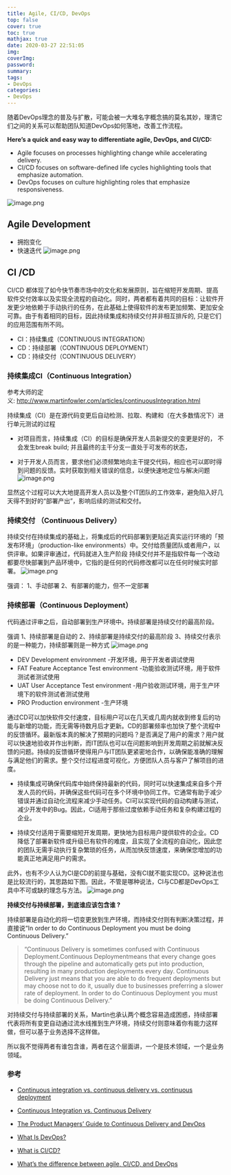 ```yaml
---
title: Agile, CI/CD, DevOps
top: false
cover: true
toc: true
mathjax: true
date: 2020-03-27 22:51:05
img:
coverImg:
password:
summary:
tags:
- DevOps
categories:
- DevOps
---
```


随着DevOps理念的普及与扩散，可能会被一大堆名字概念搞的莫名其妙，理清它们之间的关系可以帮助团队知道DevOps如何落地，改善工作流程。

**Here’s a quick and easy way to differentiate agile, DevOps, and CI/CD:**

- Agile focuses on processes highlighting change while accelerating delivery.
- CI/CD focuses on software-defined life cycles highlighting tools that emphasize automation.
- DevOps focuses on culture highlighting roles that emphasize responsiveness.

![image.png](https://upload-images.jianshu.io/upload_images/2504773-d080c042303e3b84.png)

## Agile Development

- 拥抱变化
- 快速迭代
 ![image.png](https://upload-images.jianshu.io/upload_images/2504773-906788b9c2e462ef.png)
  
## CI /CD

CI/CD 都体现了如今快节奏市场中的文化和发展原则，旨在缩短开发周期、提高软件交付效率以及实现全流程的自动化。同时，两者都有着共同的目标：让软件开发更少地依赖于手动执行的任务，在此基础上使得软件的发布更加频繁、更加安全可靠。由于有着相同的目标，因此持续集成和持续交付并非相互排斥的, 只是它们的应用范围有所不同。

- CI：持续集成（CONTINUOUS INTEGRATION）
- CD：持续部署（CONTINUOUS DEPLOYMENT）
- CD：持续交付（CONTINUOUS DELIVERY）

### 持续集成CI（Continuous Integration）

参考大师的定义: http://www.martinfowler.com/articles/continuousIntegration.html

持续集成（CI）是在源代码变更后自动检测、拉取、构建和（在大多数情况下）进行单元测试的过程

- 对项目而言，持续集成（CI）的目标是确保开发人员新提交的变更是好的， 不会发生break build; 并且最终的主干分支一直处于可发布的状态，

- 对于开发人员而言，要求他们必须频繁地向主干提交代码，相应也可以即时得到问题的反馈。实时获取到相关错误的信息，以便快速地定位与解决问题
  ![image.png](https://upload-images.jianshu.io/upload_images/2504773-064a281aa9596dca.png)

显然这个过程可以大大地提高开发人员以及整个IT团队的工作效率，避免陷入好几天得不到好的“部署产出”，影响后续的测试和交付。

### 持续交付 （Continuous Delivery）

持续交付在持续集成的基础上，将集成后的代码部署到更贴近真实运行环境的「预发布环境」（production-like environments）中。交付给质量团队或者用户，以供评审。如果评审通过，代码就进入生产阶段 持续交付并不是指软件每一个改动都要尽快部署到产品环境中，它指的是任何的代码修改都可以在任何时候实时部署。
![image.png](https://upload-images.jianshu.io/upload_images/2504773-4cb36753a452ee83.png)

强调：
1、手动部署
2、有部署的能力，但不一定部署

### 持续部署（Continuous Deployment）

代码通过评审之后，自动部署到生产环境中。持续部署是持续交付的最高阶段。 

强调
1、持续部署是自动的
2、持续部署是持续交付的最高阶段 
3、持续交付表示的是一种能力，持续部署则是一种方式
![image.png](https://upload-images.jianshu.io/upload_images/2504773-c2437eaef9c367ba.png)

- DEV Development environment -开发环境，用于开发者调试使用
- FAT Feature Acceptance Test environment  -功能验收测试环境，用于软件测试者测试使用
- UAT User Acceptance Test environment  -用户验收测试环境，用于生产环境下的软件测试者测试使用
- PRO Production environment -生产环境

通过CD可以加快软件交付速度，目标用户可以在几天或几周内就收到修复后的功能与新增的功能，而无需等待数月后才更新。CD的部署频率也加快了整个流程中的反馈循环。最新版本真的解决了预期的问题吗？是否满足了用户的需求？用户就可以快速地验收并作出判断，而IT团队也可以在问题影响到开发周期之前就解决反馈的问题。持续的反馈循环使得用户与IT团队更紧密地合作，以确保能准确的理解与满足他们的需求。整个交付过程进度可视化，方便团队人员与客户了解项目的进度。

- 持续集成可确保代码库中始终保持最新的代码，同时可以快速集成来自多个开发人员的代码，并确保这些代码可在多个环境中协同工作。它通常有助于减少错误并通过自动化流程来减少手动任务。CI可以实现代码的自动构建与测试，减少开发中的Bug。因此，CI适用于那些过度依赖手动任务和复杂构建过程的企业。

- 持续交付适用于需要缩短开发周期，更快地为目标用户提供软件的企业。CD降低了部署新软件或升级已有软件的难度，且实现了全流程的自动化，因此您的团队无需手动执行复杂繁琐的任务，从而加快反馈速度，来确保您增加的功能真正地满足用户的需求。

此外，也有不少人认为CI是CD的前提与基础，没有CI就不能实现CD。这种说法也是比较流行的，其思路如下图。因此，不管是哪种说法，CI与CD都是DevOps工具中不可或缺的理念与方法。
![image.png](https://upload-images.jianshu.io/upload_images/2504773-74ab14bc8a196e6b.png)

**持续交付与持续部署，到底谁应该包含谁 ?**

持续部署是自动化的将一切变更放到生产环境，而持续交付则有判断决策过程，并直接说“In order to do Continuous Deployment you must be doing Continuous Delivery.”

> “Continuous Delivery is sometimes confused with Continuous Deployment.Continuous Deploymentmeans that every change goes through the pipeline and automatically gets put into production, resulting in many production deployments every day. Continuous Delivery just means that you are able to do frequent deployments but may choose not to do it, usually due to businesses preferring a slower rate of deployment. In order to do Continuous Deployment you must be doing Continuous Delivery.”

对持续交付与持续部署的关系，Martin也承认两个概念容易造成困惑，持续部署代表将所有变更自动通过流水线推到生产环境，持续交付则意味着你有能力这样做，但可以基于业务选择不这样做。

所以我不觉得两者有谁包含谁，两者在这个层面讲，一个是技术领域，一个是业务领域。

### 参考

- [Continuous integration vs. continuous delivery vs. continuous deployment](https://www.atlassian.com/continuous-delivery/principles/continuous-integration-vs-delivery-vs-deployment)

- [Continuous Integration vs. Continuous Delivery](https://dzone.com/articles/continuous-integration-vs-continuous-delivery)

- [The Product Managers’ Guide to Continuous Delivery and DevOps](https://www.mindtheproduct.com/what-the-hell-are-ci-cd-and-devops-a-cheatsheet-for-the-rest-of-us/)

- [What Is DevOps?](https://theagileadmin.com/what-is-devops/)

- [What is CI/CD?](https://www.mabl.com/blog/what-is-cicd)

- [What’s the difference between agile, CI/CD, and DevOps](https://www.synopsys.com/blogs/software-security/agile-cicd-devops-difference/)